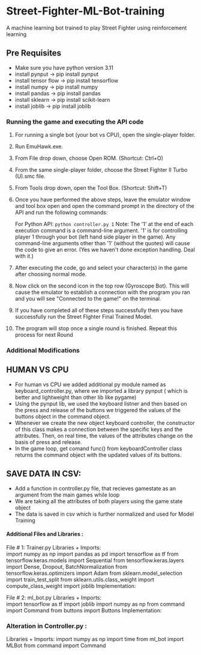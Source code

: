 # Street-Fighter-ML-Bot-training
A machine learning bot trained to play Street Fighter using reinforcement learning


## Pre Requisites 
- Make sure you have python version 3.11
- install pynput -> pip install pynput
- install tensor flow -> pip install tensorflow
- install numpy -> pip install numpy
- install pandas -> pip install pandas
- install sklearn -> pip install scikit-learn
- install joblib -> pip install joblib

### Running the game and executing the API code
1. For running a single bot (your bot vs CPU), open the single-player folder.
2. Run EmuHawk.exe.
3. From File drop down, choose Open ROM. (Shortcut: Ctrl+O)
4. From the same single-player folder, choose the Street Fighter II Turbo (U).smc file.
5. From Tools drop down, open the Tool Box. (Shortcut: Shift+T)
6. Once you have performed the above steps, leave the emulator window and tool box open and open the command prompt in the directory of the API and run the following commands:

    For Python API: `python controller.py 1`
    Note: The '1' at the end of each execution command is a command-line argument. '1' is for controlling player 1 through your bot (left hand side player in the game). Any command-line arguments other than '1' (without the quotes) will cause the code to give an error. (Yes we haven't done exception handling. Deal with it.)

7. After executing the code, go and select your character(s) in the game after choosing normal mode. 
8. Now click on the second icon in the top row (Gyroscope Bot). This will cause the emulator to establish a connection with the program you ran and you will see "Connected to the game!" on the terminal.
9. If you have completed all of these steps successfully then you have successfully run the Street FIghter Final Trained Model.
10. The program will stop once a single round is finished. Repeat this process for next Round

### Additional Modifications 
## HUMAN VS CPU
- For human vs CPU we added additional py module named as keyboard_controller.py, where we imported a library pynput ( which is better and lightweight than other lib like pygame)
- Using the pynput lib, we used the keyboard listner and then based on the press and release of the buttons we triggered the values of the buttons object in the command object.
- Whenever we create the new object keyboard controller, the constructor of this class makes a connection between the specific keys and the attributes. Then, on real time, the values of the attributes change on the basis of press and release.
- In the game loop, get comand func() from keyboardController class returns the command object with the updated values of its buttons.

## SAVE DATA IN CSV:
- Add a function in controller.py file, that recieves gamestate as an argument from the main games while loop 
- We are taking all the attributes of both players using the game state object
- The data is saved in csv which is further normalized and used for Model Training

#### Additional Files and Libraries :
File  # 1:  Trainer.py
Libraries + Imports:  
            import numpy as np
            import pandas as pd
            import tensorflow as tf
            from tensorflow.keras.models import Sequential
            from tensorflow.keras.layers import Dense, Dropout, BatchNormalization
            from tensorflow.keras.optimizers import Adam
            from sklearn.model_selection import train_test_split
            from sklearn.utils.class_weight import compute_class_weight
            import joblib
Implementation:

File # 2:   ml_bot.py
Libraries + Imports:  
            import tensorflow as tf
            import joblib
            import numpy as np
            from command import Command
            from buttons import Buttons
Implementation:

### Alteration in Controller.py :
Libraries + Imports:
            import numpy as np
            import time
            from ml_bot import MLBot
            from command import Command
